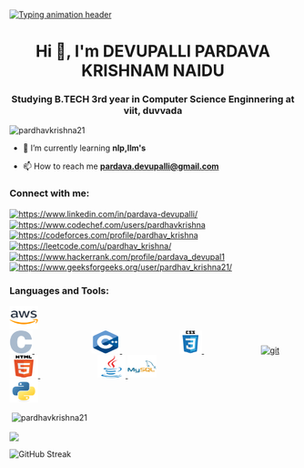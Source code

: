 <!-- GitHub Profile Header -->
<a href="https://github.com/pardhavkrishna21">
  <img align="center" src="https://readme-typing-svg.herokuapp.com/?lines=Welcome+to+my+GitHub!;&center=true&width=1000&height=50&color=63FFD1&vCenter=true&size=24" alt="Typing animation header" />
</a>
<h1 align="center">Hi 👋, I'm DEVUPALLI PARDAVA KRISHNAM NAIDU</h1>
<h3 align="center">Studying B.TECH 3rd year in Computer Science Enginnering at viit, duvvada</h3

<p align="left"> <img src="https://komarev.com/ghpvc/?username=pardhavkrishna21&label=Profile%20views&color=0e75b6&style=flat" alt="pardhavkrishna21" /> </p>

- 🌱 I’m currently learning **nlp,llm's**

- 📫 How to reach me **pardava.devupalli@gmail.com**

<h3 align="left">Connect with me:</h3>
<p align="left">
<a style="margin-right:100px" href="https://linkedin.com/in/https://www.linkedin.com/in/pardava-devupalli/" target="blank"><img align="center" src="https://raw.githubusercontent.com/rahuldkjain/github-profile-readme-generator/master/src/images/icons/Social/linked-in-alt.svg" alt="https://www.linkedin.com/in/pardava-devupalli/" height="30" width="40" /></a>
<a style="margin-right:100px" href="https://www.codechef.com/users/https://www.codechef.com/users/pardhavkrishna" target="blank"><img align="center" src="https://cdn.jsdelivr.net/npm/simple-icons@3.1.0/icons/codechef.svg" alt="https://www.codechef.com/users/pardhavkrishna" height="30" width="40" /></a>
<a style="margin-right:100px" href="https://codeforces.com/profile/https://codeforces.com/profile/pardhav_krishna" target="blank"><img align="center" src="https://raw.githubusercontent.com/rahuldkjain/github-profile-readme-generator/master/src/images/icons/Social/codeforces.svg" alt="https://codeforces.com/profile/pardhav_krishna" height="30" width="40" /></a>
<a style="margin-right:100px"  href="https://www.leetcode.com/https://leetcode.com/u/pardhav_krishna/" target="blank"><img align="center" src="https://raw.githubusercontent.com/rahuldkjain/github-profile-readme-generator/master/src/images/icons/Social/leet-code.svg" alt="https://leetcode.com/u/pardhav_krishna/" height="30" width="40" /></a>
<a style="margin-right:100px" href="https://www.hackerearth.com/https://www.hackerrank.com/profile/pardava_devupal1" target="blank"><img align="center" src="https://raw.githubusercontent.com/rahuldkjain/github-profile-readme-generator/master/src/images/icons/Social/hackerearth.svg" alt="https://www.hackerrank.com/profile/pardava_devupal1" height="30" width="40" /></a>
<a style="margin-right:100px"  href="https://auth.geeksforgeeks.org/user/https://www.geeksforgeeks.org/user/pardhav_krishna21/" target="blank"><img align="center" src="https://raw.githubusercontent.com/rahuldkjain/github-profile-readme-generator/master/src/images/icons/Social/geeks-for-geeks.svg" alt="https://www.geeksforgeeks.org/user/pardhav_krishna21/" height="30" width="40" /></a>
</p>

<h3 align="left">Languages and Tools:</h3>
<p align="left"> <a style="margin-right:1000px"href="https://aws.amazon.com" target="_blank" rel="noreferrer"> <img src="https://raw.githubusercontent.com/devicons/devicon/master/icons/amazonwebservices/amazonwebservices-original-wordmark.svg" alt="aws" width="50" height="40"/> </a>
  <a style="margin-right:100px" href="https://www.cprogramming.com/" target="_blank" rel="noreferrer"> <img src="https://raw.githubusercontent.com/devicons/devicon/master/icons/c/c-original.svg" alt="c" width="40" height="40"/> </a>
  <a style="margin-right:100px" href="https://www.w3schools.com/cpp/" target="_blank" rel="noreferrer"> <img src="https://raw.githubusercontent.com/devicons/devicon/master/icons/cplusplus/cplusplus-original.svg" alt="cplusplus" width="50" height="40"/> </a> <a style="margin-right:100px" href="https://www.w3schools.com/css/" target="_blank" rel="noreferrer"> <img src="https://raw.githubusercontent.com/devicons/devicon/master/icons/css3/css3-original-wordmark.svg" alt="css3" width="40" height="40"/> </a> 
  <a style="margin-right:100px" href="https://git-scm.com/" target="_blank" rel="noreferrer"> <img src="https://www.vectorlogo.zone/logos/git-scm/git-scm-icon.svg" alt="git" width="50" height="40"/> </a>
  <a style="margin-right:100px" href="https://www.w3.org/html/" target="_blank" rel="noreferrer"> <img src="https://raw.githubusercontent.com/devicons/devicon/master/icons/html5/html5-original-wordmark.svg" alt="html5" width="50" height="40"/> </a> 
  <a href="https://www.java.com" target="_blank" rel="noreferrer"> <img src="https://raw.githubusercontent.com/devicons/devicon/master/icons/java/java-original.svg" alt="java" width="50" height="40"/> </a>
  <a style="margin-right:100px" href="https://www.mysql.com/" target="_blank" rel="noreferrer"> <img src="https://raw.githubusercontent.com/devicons/devicon/master/icons/mysql/mysql-original-wordmark.svg" alt="mysql" width="50" height="40"/> </a> 
  <a style="margin-right:100px"  href="https://www.python.org" target="_blank" rel="noreferrer"> <img src="https://raw.githubusercontent.com/devicons/devicon/master/icons/python/python-original.svg" alt="python" width="50" height="40"/> </a> </p>
  <p>&nbsp;<img align="center" src="https://github-readme-stats.vercel.app/api?username=pardhavkrishna21&show_icons=true&theme=tokyonight" alt="pardhavkrishna21" /></p>
<p><img align="center" src="https:/github-readme-streak-stats.herokuapp.com/?user=pardhavkrishna21&theme=tokyonight"  /></p>


![GitHub Streak](https://github-readme-streak-stats.herokuapp.com/?user=pardhavkrishna21&theme=tokyonight)




